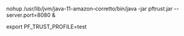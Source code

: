 nohup /usr/lib/jvm/java-11-amazon-corretto/bin/java -jar pftrust.jar --server.port=8080 &

export PF_TRUST_PROFILE=test

